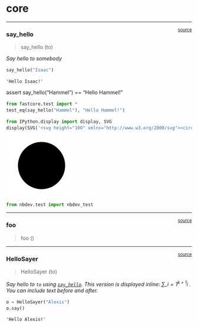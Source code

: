 # core


<!-- WARNING: THIS FILE WAS AUTOGENERATED! DO NOT EDIT! -->

------------------------------------------------------------------------

<a
href="https://github.com/go-yohan/nbdev-hello-world/blob/main/nbdev_hello_world/core.py#L9"
target="_blank" style="float:right; font-size:smaller">source</a>

### say_hello

>  say_hello (to)

*Say hello to somebody*

``` python
say_hello("Isaac")
```

    'Hello Isaac!'

assert say_hello(“Hammel”) == “Hello Hammel!”

``` python
from fastcore.test import *
test_eq(say_hello("Hammel"), "Hello Hammel!")
```

``` python
from IPython.display import display, SVG
display(SVG('<svg height="100" xmlns="http://www.w3.org/2000/svg"><circle cx="50" cy="50" r="40" /></svg>'))
```

![](00_core_files/figure-commonmark/cell-6-output-1.svg)

``` python
from nbdev.test import nbdev_test
```

------------------------------------------------------------------------

<a
href="https://github.com/go-yohan/nbdev-hello-world/blob/main/nbdev_hello_world/core.py#L14"
target="_blank" style="float:right; font-size:smaller">source</a>

### foo

>  foo ()

------------------------------------------------------------------------

<a
href="https://github.com/go-yohan/nbdev-hello-world/blob/main/nbdev_hello_world/core.py#L17"
target="_blank" style="float:right; font-size:smaller">source</a>

### HelloSayer

>  HelloSayer (to)

*Say hello to `to` using
[`say_hello`](https://go-yohan.github.io/nbdev-hello-world/core.html#say_hello).
This version is displayed inline: $\sum\_{i=1}^{k+1}i$ . You can include
text before and after.*

``` python
o = HelloSayer("Alexis")
o.say()
```

    'Hello Alexis!'

